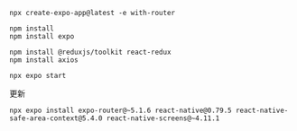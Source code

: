 ```
npx create-expo-app@latest -e with-router
```

```
npm install
npm install expo
```

```
npm install @reduxjs/toolkit react-redux
npm install axios
```

```
npx expo start
```



更新

```
npx expo install expo-router@~5.1.6 react-native@0.79.5 react-native-safe-area-context@5.4.0 react-native-screens@~4.11.1
```

